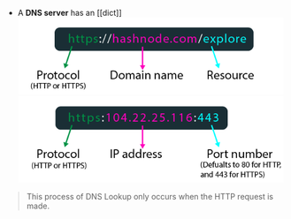 - A **DNS server** has an [[dict]]
![](Pasted%20image%2020250211081740.png)
![](Pasted%20image%2020250211081743.png)
> This process of DNS Lookup only occurs when the HTTP request is made.